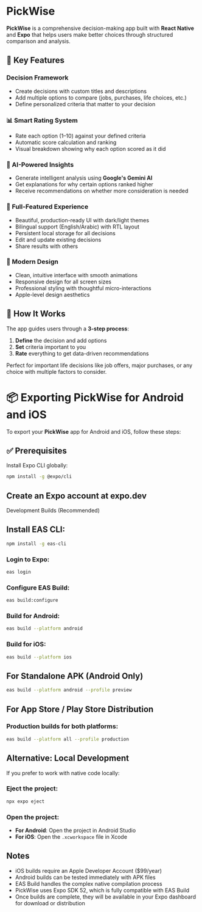 # PickWise

**PickWise** is a comprehensive decision-making app built with **React Native** and **Expo** that helps users make better choices through structured comparison and analysis.

## 🎯 Key Features

### Decision Framework
- Create decisions with custom titles and descriptions  
- Add multiple options to compare (jobs, purchases, life choices, etc.)  
- Define personalized criteria that matter to your decision  

### 📊 Smart Rating System
- Rate each option (1–10) against your defined criteria  
- Automatic score calculation and ranking  
- Visual breakdown showing why each option scored as it did  

### 🤖 AI-Powered Insights
- Generate intelligent analysis using **Google's Gemini AI**  
- Get explanations for why certain options ranked higher  
- Receive recommendations on whether more consideration is needed  

### 📱 Full-Featured Experience
- Beautiful, production-ready UI with dark/light themes  
- Bilingual support (English/Arabic) with RTL layout  
- Persistent local storage for all decisions  
- Edit and update existing decisions  
- Share results with others  

### 🎨 Modern Design
- Clean, intuitive interface with smooth animations  
- Responsive design for all screen sizes  
- Professional styling with thoughtful micro-interactions  
- Apple-level design aesthetics  

## 🚀 How It Works

The app guides users through a **3-step process**:
1. **Define** the decision and add options  
2. **Set** criteria important to you  
3. **Rate** everything to get data-driven recommendations  

Perfect for important life decisions like job offers, major purchases, or any choice with multiple factors to consider.

# 📦 Exporting PickWise for Android and iOS

To export your **PickWise** app for Android and iOS, follow these steps:

## ✅ Prerequisites

Install Expo CLI globally:

```bash
npm install -g @expo/cli
```

## Create an Expo account at expo.dev

Development Builds (Recommended)

## Install EAS CLI:

```bash
npm install -g eas-cli
```
### Login to Expo:

```bash
eas login
```

### Configure EAS Build:

```bash
eas build:configure
```

### Build for Android:

```bash
eas build --platform android
```

### Build for iOS:

```bash
eas build --platform ios
```

## For Standalone APK (Android Only)

```bash
eas build --platform android --profile preview
```

## For App Store / Play Store Distribution

### Production builds for both platforms:

```bash
eas build --platform all --profile production
```

## Alternative: Local Development

If you prefer to work with native code locally:
	
### Eject the project:

```bash
npx expo eject
```

### Open the project:

- **For Android**: Open the project in Android Studio  
- **For iOS**: Open the `.xcworkspace` file in Xcode

## Notes 

-  iOS builds require an Apple Developer Account ($99/year)
-  Android builds can be tested immediately with APK files
-  EAS Build handles the complex native compilation process
-  PickWise uses Expo SDK 52, which is fully compatible with EAS Build
-  Once builds are complete, they will be available in your Expo dashboard for download or distribution
